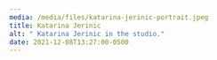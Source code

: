 ```yaml
---
media: /media/files/katarina-jerinic-portrait.jpeg
title: Katarina Jerinic
alt: " Katarina Jerinic in the studio."
date: 2021-12-08T13:27:00-0500
---
```

